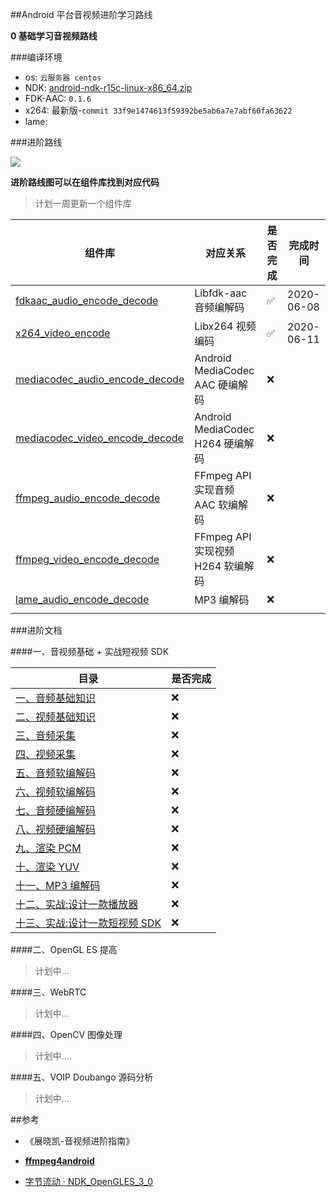 ##Android 平台音视频进阶学习路线

**0 基础学习音视频路线**

###编译环境

- os: `云服务器 centos`
- NDK: [android-ndk-r15c-linux-x86_64.zip](https://dl.google.com/android/repository/android-ndk-r15c-linux-x86_64.zip?hl=zh_cn)
- FDK-AAC: `0.1.6`
- x264: 最新版-`commit 33f9e1474613f59392be5ab6a7e7abf60fa63622`
- lame:

  

###进阶路线

![](https://devyk.oss-cn-qingdao.aliyuncs.com/blog/20200611233219.jpg)

**进阶路线图可以在组件库找到对应代码**

> 计划一周更新一个组件库

| 组件库                                                       | 对应关系                          | 是否完成 | 完成时间 |
| ------------------------------------------------------------ | --------------------------------- | -------- | -------- |
| [fdkaac_audio_encode_decode](https://github.com/yangkun19921001/AVSample/tree/master/fdkaac_audio_encode_decode/src/main/cpp) | Libfdk-aac 音频编解码             | ✅        | 2020-06-08 |
| [x264_video_encode]()                                        | Libx264 视频编码                | ✅       | 2020-06-11 |
| [mediacodec_audio_encode_decode]()                           | Android MediaCodec AAC 硬编解码   | ❌        |         |
| [mediacodec_video_encode_decode]()                           | Android MediaCodec H264 硬编解码  | ❌        |         |
| [ffmpeg_audio_encode_decode]()                               | FFmpeg API 实现音频 AAC 软编解码  | ❌        |         |
| [ffmpeg_video_encode_decode]()                               | FFmpeg API 实现视频 H264 软编解码 | ❌        |         |
| [lame_audio_encode_decode]()                                 | MP3 编解码                        | ❌        |         |
|                                                              |                                   |          |          |

 

###进阶文档

####一、音视频基础 + 实战短视频 SDK

| 目录                              | 是否完成 |
| --------------------------------- | -------- |
| [一、音频基础知识]()              | ❌        |
| [二、视频基础知识]()              | ❌        |
| [三、音频采集]()                  | ❌        |
| [四、视频采集]()                  | ❌        |
| [五、音频软编解码]()              | ❌        |
| [六、视频软编解码]()              | ❌        |
| [七、音频硬编解码]()              | ❌        |
| [八、视频硬编解码]()              | ❌        |
| [九、渲染 PCM]()                  | ❌        |
| [十、渲染 YUV]()                  | ❌        |
| [十一、MP3 编解码]()              | ❌        |
| [十二、实战:设计一款播放器]()     | ❌        |
| [十三、实战:设计一款短视频 SDK]() | ❌        |

####二、OpenGL ES 提高

> 计划中...

####三、WebRTC

> 计划中...

####四、OpenCV 图像处理

> 计划中....

####五、VOIP Doubango 源码分析

> 计划中...

##参考

- 《展晓凯-音视频进阶指南》

- [**ffmpeg4android**](https://github.com/byhook/ffmpeg4android)

- [字节流动 · NDK_OpenGLES_3_0](https://github.com/githubhaohao/NDK_OpenGLES_3_0)

